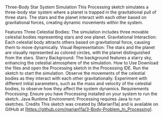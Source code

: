 Three-Body Star System Simulation
This Processing sketch simulates a three-body star system where a planet is trapped in the gravitational pull of three stars. The stars and the planet interact with each other based on gravitational forces, creating dynamic movements within the system.

Features
Three Celestial Bodies: The simulation includes three movable celestial bodies representing stars and one planet.
Gravitational Interaction: Each celestial body attracts others based on gravitational force, causing them to move dynamically.
Visual Representation: The stars and the planet are visually represented as colored circles, with the planet distinguished from the stars.
Starry Background: The background features a starry sky, enhancing the celestial atmosphere of the simulation.
How to Use
Download the files and open the Processing sketch in the Processing IDE.
Run the sketch to start the simulation.
Observe the movements of the celestial bodies as they interact with each other gravitationally.
Experiment with different initial parameters, such as the mass and velocity of the celestial bodies, to observe how they affect the system dynamics.
Requirements
Processing: Ensure you have Processing installed on your system to run the sketch.
Java Runtime Environment: Processing requires Java to run sketches.
Credits
This sketch was created by [Marian11a] and is available on GitHub at [https://github.com/marian11a/3-Body-Problem_In_Processing].